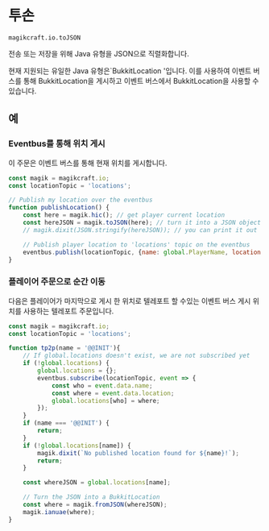 
# 투손

`magikcraft.io.toJSON`

전송 또는 저장을 위해 Java 유형을 JSON으로 직렬화합니다.

현재 지원되는 유일한 Java 유형은`BukkitLocation '입니다. 이를 사용하여 이벤트 버스를 통해 BukkitLocation을 게시하고 이벤트 버스에서 BukkitLocation을 사용할 수 있습니다.

## 예

### Eventbus를 통해 위치 게시

이 주문은 이벤트 버스를 통해 현재 위치를 게시합니다.

```javascript
const magik = magikcraft.io;
const locationTopic = 'locations';

// Publish my location over the eventbus
function publishLocation() {
    const here = magik.hic(); // get player current location
    const hereJSON = magik.toJSON(here); // turn it into a JSON object
    // magik.dixit(JSON.stringify(hereJSON)); // you can print it out

    // Publish player location to 'locations' topic on the eventbus
    eventbus.publish(locationTopic, {name: global.PlayerName, location: hereJSON});
}
```

### 플레이어 주문으로 순간 이동

다음은 플레이어가 마지막으로 게시 한 위치로 텔레포트 할 수있는 이벤트 버스 게시 위치를 사용하는 텔레포트 주문입니다.

```javascript
const magik = magikcraft.io;
const locationTopic = 'locations';

function tp2p(name = '@@INIT'){
    // If global.locations doesn't exist, we are not subscribed yet
    if (!global.locations) {
        global.locations = {};
        eventbus.subscribe(locationTopic, event => {
            const who = event.data.name;
            const where = event.data.location;
            global.locations[who] = where;
        });
    }
    if (name === '@@INIT') {
        return;
    }
    if (!global.locations[name]) {
        magik.dixit(`No published location found for ${name}!`);
        return;
    }

    const whereJSON = global.locations[name];

    // Turn the JSON into a BukkitLocation
    const where = magik.fromJSON(whereJSON);
    magik.ianuae(where);
}
```